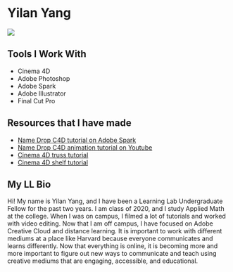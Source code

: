 # Yilan Yang

![](https://files.slack.com/files-pri/T0HTW3H0V-F0139LGM336/img_5022.jpg)

## Tools I Work With
* Cinema 4D
* Adobe Photoshop
* Adobe Spark
* Adobe Illustrator
* Final Cut Pro
## Resources that I have made
- [Name Drop C4D tutorial on Adobe Spark](https://spark.adobe.com/page/JIWmlH7i0bzd6/)
- [Name Drop C4D animation tutorial on Youtube](https://www.youtube.com/watch?v=wMffZJPBBlQ&t=14s)
- [Cinema 4D truss tutorial](https://www.youtube.com/watch?v=e6-FxyyhniM&t=1s)
- [Cinema 4D shelf tutorial](https://www.youtube.com/watch?v=Zaa857Elfxc&t=1s)
## My LL Bio
Hi! My name is Yilan Yang, and I have been a Learning Lab Undergraduate Fellow for the past two years. I am class of 2020, and I study Applied Math at the college. When I was on campus, I filmed a lot of tutorials and worked with video editing. Now that I am off campus, I have focused on Adobe Creative Cloud and distance learning. It is important to work with different mediums at a place like Harvard because everyone communicates and learns differently. Now that everything is online, it is becoming more and more important to figure out new ways to communicate and teach using creative mediums that are engaging, accessible, and educational. 

